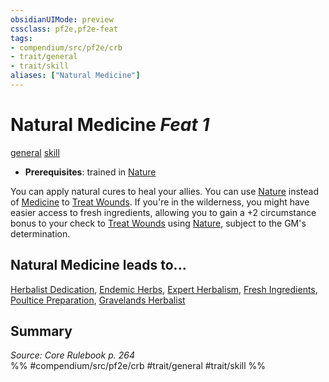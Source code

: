 ```yaml
---
obsidianUIMode: preview
cssclass: pf2e,pf2e-feat
tags:
- compendium/src/pf2e/crb
- trait/general
- trait/skill
aliases: ["Natural Medicine"]
---
```

# Natural Medicine  *Feat 1*  
[general](../../rules/traits/general.md)  [skill](../../rules/traits/skill.md)  

- **Prerequisites**: trained in [Nature](../skills.md#Nature)

You can apply natural cures to heal your allies. You can use [Nature](../skills.md#Nature) instead of [Medicine](../skills.md#Medicine) to [Treat Wounds](../../rules/actions/treat-wounds.md). If you're in the wilderness, you might have easier access to fresh ingredients, allowing you to gain a +2 circumstance bonus to your check to [Treat Wounds](../../rules/actions/treat-wounds.md) using [Nature](../skills.md#Nature), subject to the GM's determination.

## Natural Medicine leads to...

[Herbalist Dedication](herbalist-dedication-apg.md), [Endemic Herbs](endemic-herbs-apg.md), [Expert Herbalism](expert-herbalism-apg.md), [Fresh Ingredients](fresh-ingredients-apg.md), [Poultice Preparation](poultice-preparation-apg.md), [Gravelands Herbalist](gravelands-herbalist-lokl.md)

## Summary

*Source: Core Rulebook p. 264*  
%% #compendium/src/pf2e/crb #trait/general #trait/skill %%